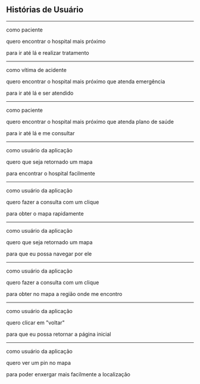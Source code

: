## Histórias de Usuário

------------------------
  
como paciente

quero encontrar o hospital mais próximo

para ir até lá e realizar tratamento

  ------------------------
  
como vítima de acidente

quero encontrar o hospital mais próximo que atenda emergência

para ir até lá e ser atendido

  ------------------------

como paciente

quero encontrar o hospital mais próximo que atenda plano de saúde

para ir até lá e me consultar

  ------------------------
  
como usuário da aplicação

quero que seja retornado um mapa

para encontrar o hospital facilmente

  ------------------------
  
como usuário da aplicação

quero fazer a consulta com um clique

para obter o mapa rapidamente

  ------------------------
como usuário da aplicação

quero que seja retornado um mapa

para que eu possa navegar por ele

  ------------------------
como usuário da aplicação

quero fazer a consulta com um clique

para obter no mapa a região onde me encontro

  ------------------------

como usuário da aplicação

quero clicar em "voltar" 

para que eu possa retornar a página inicial

  ------------------------
como usuário da aplicação 

quero ver um pin no mapa 

para poder enxergar mais facilmente a localização
